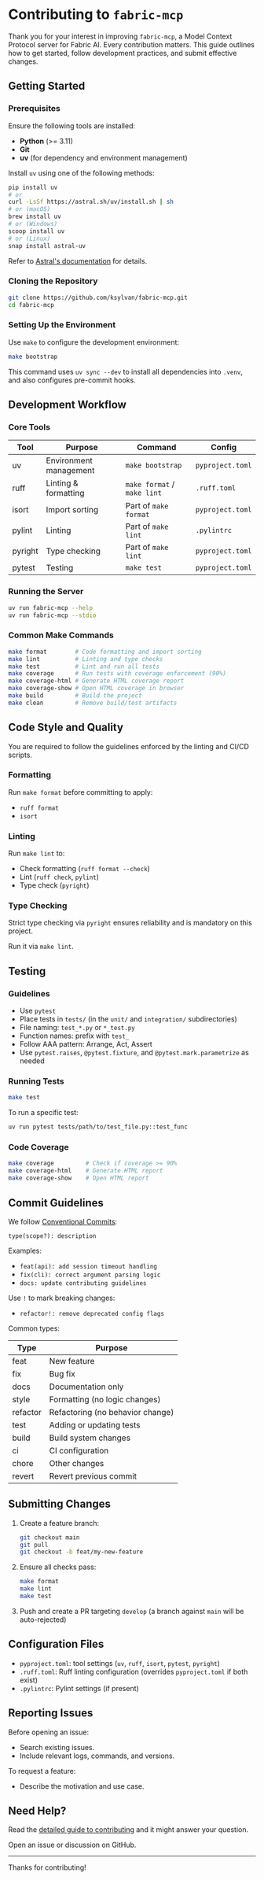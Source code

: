 # Contributing to `fabric-mcp`

Thank you for your interest in improving `fabric-mcp`, a Model Context Protocol
server for Fabric AI. Every contribution matters. This guide outlines how to
get started, follow development practices, and submit effective changes.

## Getting Started

### Prerequisites

Ensure the following tools are installed:

* **Python** (>= 3.11)
* **Git**
* **uv** (for dependency and environment management)

Install `uv` using one of the following methods:

```bash
pip install uv
# or
curl -LsSf https://astral.sh/uv/install.sh | sh
# or (macOS)
brew install uv
# or (Windows)
scoop install uv
# or (Linux)
snap install astral-uv
```

Refer to [Astral's documentation][astral-uv-docs] for details.

### Cloning the Repository

```bash
git clone https://github.com/ksylvan/fabric-mcp.git
cd fabric-mcp
```

### Setting Up the Environment

Use `make` to configure the development environment:

```bash
make bootstrap
```

This command uses `uv sync --dev` to install all dependencies into `.venv`, and also configures pre-commit hooks.

## Development Workflow

### Core Tools

| Tool    | Purpose                | Command                     | Config           |
| ------- | ---------------------- | --------------------------- | ---------------- |
| uv      | Environment management | `make bootstrap`            | `pyproject.toml` |
| ruff    | Linting & formatting   | `make format` / `make lint` | `.ruff.toml`     |
| isort   | Import sorting         | Part of `make format`       | `pyproject.toml` |
| pylint  | Linting                | Part of `make lint`         | `.pylintrc`      |
| pyright | Type checking          | Part of `make lint`         | `pyproject.toml` |
| pytest  | Testing                | `make test`                 | `pyproject.toml` |

### Running the Server

```bash
uv run fabric-mcp --help
uv run fabric-mcp --stdio
```

### Common Make Commands

```bash
make format        # Code formatting and import sorting
make lint          # Linting and type checks
make test          # Lint and run all tests
make coverage      # Run tests with coverage enforcement (90%)
make coverage-html # Generate HTML coverage report
make coverage-show # Open HTML coverage in browser
make build         # Build the project
make clean         # Remove build/test artifacts
```

## Code Style and Quality

You are required to follow the guidelines enforced by the linting and CI/CD scripts.

### Formatting

Run `make format` before committing to apply:

* `ruff format`
* `isort`

### Linting

Run `make lint` to:

* Check formatting (`ruff format --check`)
* Lint (`ruff check`, `pylint`)
* Type check (`pyright`)

### Type Checking

Strict type checking via `pyright` ensures reliability and is mandatory on this project.

Run it via `make lint`.

## Testing

### Guidelines

* Use `pytest`
* Place tests in `tests/` (in the `unit/` and `integration/` subdirectories)
* File naming: `test_*.py` or `*_test.py`
* Function names: prefix with `test_`
* Follow AAA pattern: Arrange, Act, Assert
* Use `pytest.raises`, `@pytest.fixture`, and `@pytest.mark.parametrize` as needed

### Running Tests

```bash
make test
```

To run a specific test:

```bash
uv run pytest tests/path/to/test_file.py::test_func
```

### Code Coverage

```bash
make coverage         # Check if coverage >= 90%
make coverage-html    # Generate HTML report
make coverage-show    # Open HTML report
```

## Commit Guidelines

We follow [Conventional Commits][conventional-commits]:

```plaintext
type(scope?): description
```

Examples:

* `feat(api): add session timeout handling`
* `fix(cli): correct argument parsing logic`
* `docs: update contributing guidelines`

Use `!` to mark breaking changes:

* `refactor!: remove deprecated config flags`

Common types:

| Type     | Purpose                          |
| -------- | -------------------------------- |
| feat     | New feature                      |
| fix      | Bug fix                          |
| docs     | Documentation only               |
| style    | Formatting (no logic changes)    |
| refactor | Refactoring (no behavior change) |
| test     | Adding or updating tests         |
| build    | Build system changes             |
| ci       | CI configuration                 |
| chore    | Other changes                    |
| revert   | Revert previous commit           |

## Submitting Changes

1. Create a feature branch:

    ```bash
    git checkout main
    git pull
    git checkout -b feat/my-new-feature
    ```

2. Ensure all checks pass:

    ```bash
    make format
    make lint
    make test
    ```

3. Push and create a PR targeting `develop` (a branch against `main` will be auto-rejected)

## Configuration Files

* `pyproject.toml`: tool settings (`uv`, `ruff`, `isort`, `pytest`, `pyright`)
* `.ruff.toml`: Ruff linting configuration (overrides `pyproject.toml` if both exist)
* `.pylintrc`: Pylint settings (if present)

## Reporting Issues

Before opening an issue:

* Search existing issues.
* Include relevant logs, commands, and versions.

To request a feature:

* Describe the motivation and use case.

## Need Help?

Read the [detailed guide to contributing][detailed] and it might answer your question.

Open an issue or discussion on GitHub.

---

Thanks for contributing!

[astral-uv-docs]: https://astral.sh/docs/uv/
[conventional-commits]: https://www.conventionalcommits.org/
[detailed]: ./contributing-detailed.md
